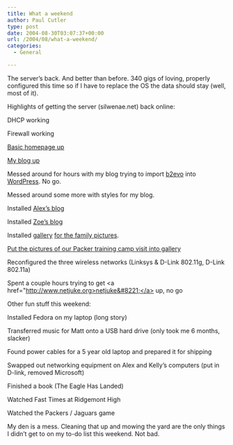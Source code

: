 ```yaml
---
title: What a weekend
author: Paul Cutler
type: post
date: 2004-08-30T03:07:37+00:00
url: /2004/08/what-a-weekend/
categories:
  - General

---
```

The server&#8217;s back. And better than before. 340 gigs of loving, properly configured this time so if I have to replace the OS the data should stay (well, most of it).

Highlights of getting the server (silwenae.net) back online:

DHCP working
  
Firewall working
  
[Basic homepage up][1]
  
[My blog up][2]
  
Messed around for hours with my blog trying to import [b2evo][3] into [WordPress][4]. No go.
  
Messed around some more with styles for my blog.
  
Installed [Alex&#8217;s blog][5]
  
Installed [Zoe&#8217;s blog][6]
  
Installed [gallery][7]  [for the family pictures][8].
  
[Put the pictures of our Packer training camp visit into gallery][8]
  
Reconfigured the three wireless networks (Linksys & D-Link 802.11g, D-Link 802.11a)
  
Spent a couple hours trying to get <a href="http://www.netjuke.org>netjuke&#8221;</a> up, no go 

Other fun stuff this weekend:

Installed Fedora on my laptop (long story)
  
Transferred music for Matt onto a USB hard drive (only took me 6 months, slacker)
  
Found power cables for a 5 year old laptop and prepared it for shipping
  
Swapped out networking equipment on Alex and Kelly&#8217;s computers (put in D-link, removed Microsoft)
  
Finished a book (The Eagle Has Landed)
  
Watched Fast Times at Ridgemont High
  
Watched the Packers / Jaguars game 

My den is a mess. Cleaning that up and mowing the yard are the only things I didn&#8217;t get to on my to-do list this weekend. Not bad.

 [1]: http://www.silwenae.net
 [2]: http://www.silwenae.net/blog/
 [3]: http://b2evolution.net
 [4]: http://www.wordpress.org
 [5]: http://www.silwenae.net/alex
 [6]: http://www.silwenae.net/zoe
 [7]: http://gallery.sourceforge.net
 [8]: http://www.silwenae.net/gallery